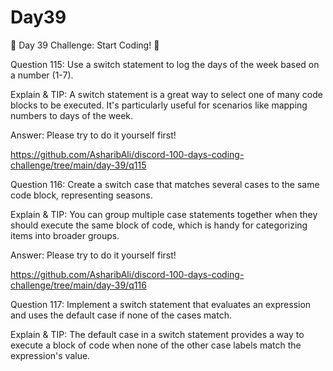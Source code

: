 # Day39

🚀 Day 39 Challenge: Start Coding! 🚀

Question 115: Use a switch statement to log the days of the week based on a number (1-7).

Explain & TIP: A switch statement is a great way to select one of many code blocks to be executed. It's particularly useful for scenarios like mapping numbers to days of the week.

Answer: Please try to do it yourself first!

https://github.com/AsharibAli/discord-100-days-coding-challenge/tree/main/day-39/q115

Question 116: Create a switch case that matches several cases to the same code block, representing seasons.

Explain & TIP: You can group multiple case statements together when they should execute the same block of code, which is handy for categorizing items into broader groups.

Answer: Please try to do it yourself first!

https://github.com/AsharibAli/discord-100-days-coding-challenge/tree/main/day-39/q116


Question 117: Implement a switch statement that evaluates an expression and uses the default case if none of the cases match.

Explain & TIP: The default case in a switch statement provides a way to execute a block of code when none of the other case labels match the expression's value.
